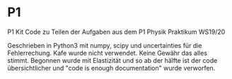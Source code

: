 # P1
P1 Kit 
Code zu Teilen der Aufgaben aus dem P1 Physik Praktikum WS19/20

Geschrieben in Python3 mit numpy, scipy und uncertainties für die Fehlerrechung. Kafe wurde nicht verwendet.
Keine Gewähr das alles stimmt.
Begonnen wurde mit Elastizität und so ab der hälfte ist der code übersichtlicher und "code is enough documentation" wurde verworfen. 
